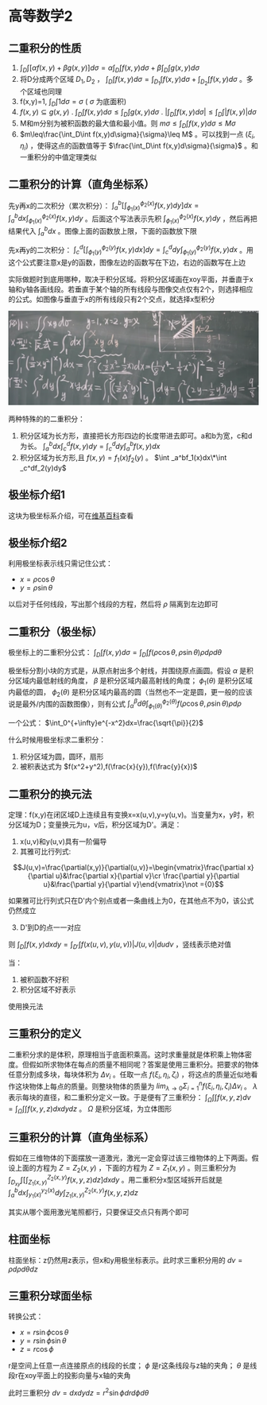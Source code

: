 # 高等数学2

## 二重积分的性质

1. $\int_D\int[\alpha f(x,y)+\beta g(x,y)]d\sigma=\alpha\int_D\int f(x,y)d\sigma+\beta\int_D\int g(x,y)d\sigma$
2. 将D分成两个区域 $D_1,D_2$ ， $\int_D\int f(x,y)d\sigma=\int_{D_1}\int f(x,y)d\sigma+\int_{D_2}\int f(x,y)d\sigma$ 。多个区域也同理
3. f(x,y)=1, $\int_D\int 1d\sigma=\sigma$ ( $\sigma$ 为底面积)
4. $f(x,y)\subseteq g(x,y)$ . $\int_D\int f(x,y)d\sigma\leq \int_D\int g(x,y)d\sigma$ . $|\int_D\int f(x,y)d\sigma|\leq \int_D\int |f(x,y)|d\sigma$
5. M和m分别为被积函数的最大值和最小值。则 $m\sigma\leq\int_D\int f(x,y)d\sigma\leq M\sigma$
6. $m\leq\frac{\int_D\int f(x,y)d\sigma}{\sigma}\leq M$ 。可以找到一点 $(\xi_i,\eta_i)$ ，使得这点的函数值等于 $\frac{\int_D\int f(x,y)d\sigma}{\sigma}$ 。和一重积分的中值定理类似

## 二重积分的计算（直角坐标系）

先y再x的二次积分（累次积分）： $\int _a^b[\int _{\phi _1(x)}^{\phi _2(x)}f(x,y)dy]dx=\int _a^bdx\int _{\phi _1(x)}^{\phi _2(x)}f(x,y)dy$ 。后面这个写法表示先积 $\int _{\phi _1(x)}^{\phi _2(x)}f(x,y)dy$ ，然后再把结果代入 $\int _a^bdx$ 。图像上面的函数放上限，下面的函数放下限

先x再y的二次积分： $\int _c^d[\int _{\phi _1(y)}^{\phi _2(y)}f(x,y)dx]dy=\int _c^ddy\int _{\phi _1(y)}^{\phi _2(y)}f(x,y)dx$ 。用这个公式要注意x是y的函数，图像左边的函数写在下边，右边的函数写在上边

实际做题时到底用哪种，取决于积分区域。将积分区域画在xoy平面，并垂直于x轴和y轴各画线段。若垂直于某个轴的所有线段与图像交点仅有2个，则选择相应的公式。如图像与垂直于x的所有线段只有2个交点，就选择x型积分

![double_integrals](../../images/double_integrals.png)

两种特殊的的二重积分：
1. 积分区域为长方形，直接把长方形四边的长度带进去即可。a和b为宽，c和d为长。 $\int _a^bdx\int _c^df(x,y)dy=\int _c^ddy\int _a^bf(x,y)dx$
2. 积分区域为长方形,且 $f(x,y)=f_1(x)f_2(y)$ 。 $\int _a^bf_1(x)dx\*\int _c^df_2(y)dy$

## 极坐标介绍1

这块为极坐标系介绍，可在[维基百科](https://zh.wikipedia.org/wiki/%E6%9E%81%E5%9D%90%E6%A0%87%E7%B3%BB)查看

## 极坐标介绍2

利用极坐标表示线只需记住公式：
- $x=\rho\cos\theta$
- $y=\rho\sin\theta$

以后对于任何线段，写出那个线段的方程，然后将 $\rho$ 隔离到左边即可

## 二重积分（极坐标）

极坐标上的二重积分公式： $\int_D\int f(x,y)d\sigma=\int_D\int f(\rho\cos\theta,\rho\sin\theta)\rho d\rho d\theta$

极坐标分割小块的方式是，从原点射出多个射线，并围绕原点画圆。假设 $\alpha$ 是积分区域内最低射线的角度， $\beta$ 是积分区域内最高射线的角度； $\phi_1(\theta)$ 是积分区域内最低的圆， $\phi_2(\theta)$ 是积分区域内最高的圆（当然也不一定是圆，更一般的应该说是最外/内围的函数图像），则有公式 $\int_{\alpha}^{\beta}d\theta\int_{\phi_1(\theta)}^{\phi_2(\theta)}f(\rho\cos\theta,\rho\sin\theta)\rho d\rho$

一个公式： $\int_0^{+\infty}e^{-x^2}dx=\frac{\sqrt{\pi}}{2}$

什么时候用极坐标求二重积分：
1. 积分区域为圆，圆环，扇形
2. 被积表达式为 $f(x^2+y^2),f(\frac{x}{y}),f(\frac{y}{x})$

## 二重积分的换元法

定理：f(x,y)在闭区域D上连续且有变换x=x(u,v),y=y(u,v)。当变量为x，y时，积分区域为D；变量换元为u，v后，积分区域为D'。满足：
1. x(u,v)和y(u,v)具有一阶偏导
2. 其雅可比行列式:

$$J(u,v)=\frac{\partial(x,y)}{\partial(u,v)}=\begin{vmatrix}\frac{\partial x}{\partial u}&\frac{\partial x}{\partial v}\cr \frac{\partial y}{\partial u}&\frac{\partial y}{\partial v}\end{vmatrix}\not ={0}$$

如果雅可比行列式只在D'内个别点或者一条曲线上为0，在其他点不为0，该公式仍然成立

3. D'到D的点一一对应

则 $\int_D\int f(x,y)dxdy=\int_{D'}\int f(x(u,v),y(u,v))|J(u,v)|dudv$ ，竖线表示绝对值

当：
1. 被积函数不好积
2. 积分区域不好表示

使用换元法

## 三重积分的定义

二重积分求的是体积，原理相当于底面积乘高。这时求重量就是体积乘上物体密度。但假如所求物体在每点的质量不相同呢？答案是使用三重积分。把要求的物体任意分割成多块，每块体积为 $\Delta v_i$ 。任取一点 $f(\xi_i,\eta_i,\zeta_i)$ ，将这点的质量近似地看作这块物体上每点的质量。则整块物体的质量为 $lim_{\lambda\rightarrow 0}\Sigma^n_{i=1}f(\xi_i,\eta_i,\zeta_i)\Delta v_i$ 。 $\lambda$ 表示每块的直径，和二重积分定义一致。于是便有了三重积分： $\int_{\Omega}\int\int f(x,y,z)dv=\int_{\Omega}\int\int f(x,y,z)dxdydz$ 。 $\Omega$ 是积分区域，为立体图形

## 三重积分的计算（直角坐标系）

假如在三维物体的下面摆放一道激光，激光一定会穿过该三维物体的上下两面。假设上面的方程为 $Z=Z_2(x,y)$ ，下面的方程为 $Z=Z_1(x,y)$ 。则三重积分为 $\int_{D_{xy}}\int[\int_{Z_1(x,y)}^{Z_2(x,y)}f(x,y,z)dz]dxdy$ 。用二重积分x型区域拆开后就是 $\int_a^bdx\int_{y_1(x)}^{y_2(x)}dy\int_{Z_1(x,y)}^{Z_2(x,y)}f(x,y,z)dz$

其实从哪个面用激光笔照都行，只要保证交点只有两个即可

## 柱面坐标

柱面坐标：z仍然用z表示，但x和y用极坐标表示。此时求三重积分用的 $dv=\rho d\rho d\theta dz$

## 三重积分球面坐标

转换公式：
- $x=r\sin\phi\cos\theta$
- $y=r\sin\phi\sin\theta$
- $z=r\cos\phi$

r是空间上任意一点连接原点的线段的长度； $\phi$ 是r这条线段与z轴的夹角； $\theta$ 是线段r在xoy平面上的投影向量与x轴的夹角

此时三重积分 $dv=dxdydz=r^2\sin\phi drd\phi d\theta$